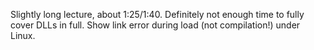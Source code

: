 Slightly long lecture, about 1:25/1:40.
Definitely not enough time to fully cover DLLs in full.
Show link error during load (not compilation!) under Linux.
